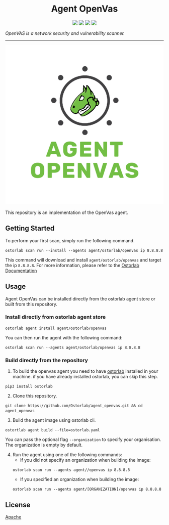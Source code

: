 
<h1 align="center">Agent OpenVas</h1>

<p align="center">
<img src="https://img.shields.io/badge/License-Apache_2.0-brightgreen.svg">
<img src="https://img.shields.io/github/languages/top/ostorlab/agent_openvas">
<img src="https://img.shields.io/github/stars/ostorlab/agent_openvas">
<img src="https://img.shields.io/badge/PRs-welcome-brightgreen.svg">
</p>

_OpenVAS is a network security and vulnerability scanner._

---

<p align="center">
<img src="https://github.com/Ostorlab/agent_openvas/blob/main/images/logo.png" alt="agent-openvas" />
</p>

This repository is an implementation of the OpenVas agent.

## Getting Started
To perform your first scan, simply run the following command.
```shell
ostorlab scan run --install --agents agent/ostorlab/openvas ip 8.8.8.8
```

This command will download and install `agent/ostorlab/openvas` and target the ip `8.8.8.8`.
For more information, please refer to the [Ostorlab Documentation](https://github.com/Ostorlab/ostorlab/blob/main/README.md)


## Usage

Agent OpenVas can be installed directly from the ostorlab agent store or built from this repository.

 ### Install directly from ostorlab agent store

 ```shell
 ostorlab agent install agent/ostorlab/openvas
 ```

You can then run the agent with the following command:
```shell
ostorlab scan run --agents agent/ostorlab/openvas ip 8.8.8.8
```


### Build directly from the repository

 1. To build the openvas agent you need to have [ostorlab](https://pypi.org/project/ostorlab/) installed in your machine.  if you have already installed ostorlab, you can skip this step.

```shell
pip3 install ostorlab
```

 2. Clone this repository.

```shell
git clone https://github.com/Ostorlab/agent_openvas.git && cd agent_openvas
```

 3. Build the agent image using ostorlab cli.

 ```shell
 ostortlab agent build --file=ostorlab.yaml
 ```
 You can pass the optional flag `--organization` to specify your organisation. The organization is empty by default.

 4. Run the agent using one of the following commands:
	 * If you did not specify an organization when building the image:
      ```shell
      ostorlab scan run --agents agent//openvas ip 8.8.8.8
      ```
	 * If you specified an organization when building the image:
      ```shell
      ostorlab scan run --agents agent/[ORGANIZATION]/openvas ip 8.8.8.8
      ```


## License
[Apache](./LICENSE)

